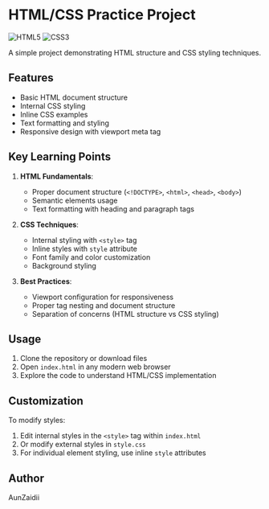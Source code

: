 # HTML/CSS Practice Project

![HTML5](https://img.shields.io/badge/html5-%23E34F26.svg?style=for-the-badge&logo=html5&logoColor=white)
![CSS3](https://img.shields.io/badge/css3-%231572B6.svg?style=for-the-badge&logo=css3&logoColor=white)

A simple project demonstrating HTML structure and CSS styling techniques.

## Features

- Basic HTML document structure
- Internal CSS styling
- Inline CSS examples
- Text formatting and styling
- Responsive design with viewport meta tag


## Key Learning Points

1. **HTML Fundamentals**:
   - Proper document structure (`<!DOCTYPE>`, `<html>`, `<head>`, `<body>`)
   - Semantic elements usage
   - Text formatting with heading and paragraph tags

2. **CSS Techniques**:
   - Internal styling with `<style>` tag
   - Inline styles with `style` attribute
   - Font family and color customization
   - Background styling

3. **Best Practices**:
   - Viewport configuration for responsiveness
   - Proper tag nesting and document structure
   - Separation of concerns (HTML structure vs CSS styling)

## Usage

1. Clone the repository or download files
2. Open `index.html` in any modern web browser
3. Explore the code to understand HTML/CSS implementation

## Customization

To modify styles:

1. Edit internal styles in the `<style>` tag within `index.html`
2. Or modify external styles in `style.css`
3. For individual element styling, use inline `style` attributes

## Author

AunZaidii
